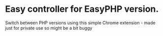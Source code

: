 # Easy controller for EasyPHP version.
Switch between PHP versions using this simple Chrome extension - made just for private use so might be a bit buggy
